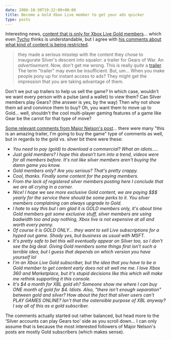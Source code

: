 ```yaml
---
date: 2006-10-30T19:22:00+00:00
title: Become a Gold Xbox Live member to get your ads quicker
type: posts
---
```

Interesting news, [content that is only for Xbox Live Gold members](http://www.majornelson.com/archive/2006/10/25/Trailer-Gears-of-War-Ad.aspx)... which even [Tycho](http://www.penny-arcade.com/) thinks is understandable, but I agree with [his comments about what kind of content is being restricted](http://www.penny-arcade.com/2006/10/25).

> they made a serious misstep with the content they chose to inaugurate Silver's descent into squalor: a trailer for Gears of War. An _advertisement_. Now, don't get me wrong. This is really _quite_ a [trailer](http://www.gametrailers.com/player.php?id=14418&type=wmv&pl=game). The term "trailer" may even be insufficient. But, um... When you make people pony up for instant access to ads? They might get the impression that you are taking advantage of them.

Don't we put up trailers to help us sell the game? In which case, wouldn't we want every person with a pulse (and a wallet) to view them? Can Silver members play Gears? (the answer is yes, by the way) Then why not show them ad and convince them to buy? Oh, you want them to move up to Gold... well, shouldn't the cool multi-player gaming features of a game like Gear be the carrot for that type of move?

[Some relevant comments from Major Nelson's post](http://www.majornelson.com/archive/2006/10/25/Trailer-Gears-of-War-Ad.aspx#comments)... there were many "this is an amazing trailer, I'm going to buy the game" type of comments as well, but in regards to the gold vs. silver bit there were these:

  * _You need to pay (gold) to download a commercial? What an idiots....._
  * _Just gold members? I hope this doesn't turn into a trend, videos were for all members before. It's not like silver members aren't buying the damn game you know._
  * _Gold members only? Are you serious? That's pretty crappy._
  * _Cool, thanks.  Finally some content for the paying members._
  * _From the lack of registered silver members posting here I conclude that we are all crying in a corner._
  * _Nice!  I hope we see more exclusive Gold content, we are paying $$$ yearly for the service there should be some perks to it.   You silver members complaining can always upgrade to Gold._
  * _I hate to say this but i am glad it is GOLD members only, it's about time Gold members got some exclusive stuff, silver members are using badwidth too and pay nothing, Xbox live is not expensive at all and worth every penny._
  * _Of course it is GOLD ONLY... they want to sell Live subscriptions for a hyped out game. Shady yes, but business as usual with MSFT._
  * _It's pretty safe to bet this will eventually appear on Silver too, so I don't see the big deal. Giving Gold members some things first isn't such a terrible idea, but I guess that depends on which version you have yourself lol_
  * _I'm an Xbox Live Gold subscriber, but the idea that you have to be a Gold member to get content early does not sit well me me. I love Xbox 360 and Marketplace, but it's stupid decisions like this which will make me rethink supporting it this console._
  * _It's $4 a month for XBL gold eh? Someone show me where I can buy ONE month of gold for $4. Idiots. Also, "there isn't enough separation" between gold and silver? How about the fact that silver users can't PLAY GAMES ONLINE? Isn't that the ostensible purpose of XBL anyway? I say all of this as a gold subscriber._

The comments actually started out rather balanced, but head more to the &#8216;Silver accounts can play Gears too' side as you scroll down... I can only assume that is because the most interested followers of Major Nelson's posts are mostly Gold subscribers (which makes sense).
